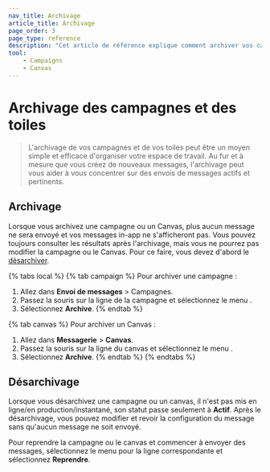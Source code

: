 ```yaml
---
nav_title: Archivage
article_title: Archivage
page_order: 3
page_type: reference
description: "Cet article de référence explique comment archiver vos campagnes et vos toiles."
tool:
    - Campaigns
    - Canvas
---
```


# Archivage des campagnes et des toiles

> L'archivage de vos campagnes et de vos toiles peut être un moyen simple et efficace d'organiser votre espace de travail. Au fur et à mesure que vous créez de nouveaux messages, l'archivage peut vous aider à vous concentrer sur des envois de messages actifs et pertinents.

## Archivage

Lorsque vous archivez une campagne ou un Canvas, plus aucun message ne sera envoyé et vos messages in-app ne s'afficheront pas. Vous pouvez toujours consulter les résultats après l'archivage, mais vous ne pourrez pas modifier la campagne ou le Canvas. Pour ce faire, vous devez d'abord le [désarchiver](#unarchiving-campaigns-and-canvases).

{% tabs local %}
{% tab campaign %}
Pour archiver une campagne :

1. Allez dans **Envoi de messages** > Campagnes.
2. Passez la souris sur la ligne de la campagne et sélectionnez le menu <i class="fas fa-ellipsis-vertical"></i>.
3. Sélectionnez **Archive**.
{% endtab %}

{% tab canvas %}
Pour archiver un Canvas :

1. Allez dans **Messagerie** > **Canvas**.
2. Passez la souris sur la ligne du canvas et sélectionnez le menu <i class="fas fa-ellipsis-vertical"></i>.
3. Sélectionnez **Archive**.
{% endtab %}
{% endtabs %}

## Désarchivage

Lorsque vous désarchivez une campagne ou un canvas, il n'est pas mis en ligne/en production/instantané, son statut passe seulement à **Actif**. Après le désarchivage, vous pouvez modifier et revoir la configuration du message sans qu'aucun message ne soit envoyé.

Pour reprendre la campagne ou le canvas et commencer à envoyer des messages, sélectionnez le menu <i class="fas fa-ellipsis-vertical"></i> pour la ligne correspondante et sélectionnez **Reprendre**.
